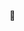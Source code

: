 👋

<!-- I'm a Senior Web Developer with 10 years of experience building web and mobile applications—a team leader with people management experience, a passion for learning, and creating rich user experiences.  -->

<!-- [![Top Langs](https://github-readme-stats.vercel.app/api/top-langs/?username=alexmgrant&layout=compact&hide=css,scss,html)](https://github.com/alexmgrant/github-readme-stats) -->
